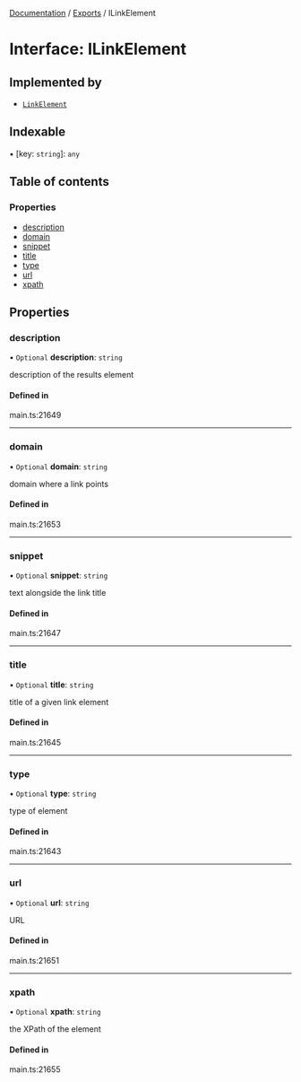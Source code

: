 [Documentation](../README.md) / [Exports](../modules.md) / ILinkElement

# Interface: ILinkElement

## Implemented by

- [`LinkElement`](../classes/LinkElement.md)

## Indexable

▪ [key: `string`]: `any`

## Table of contents

### Properties

- [description](ILinkElement.md#description)
- [domain](ILinkElement.md#domain)
- [snippet](ILinkElement.md#snippet)
- [title](ILinkElement.md#title)
- [type](ILinkElement.md#type)
- [url](ILinkElement.md#url)
- [xpath](ILinkElement.md#xpath)

## Properties

### description

• `Optional` **description**: `string`

description of the results element

#### Defined in

main.ts:21649

___

### domain

• `Optional` **domain**: `string`

domain where a link points

#### Defined in

main.ts:21653

___

### snippet

• `Optional` **snippet**: `string`

text alongside the link title

#### Defined in

main.ts:21647

___

### title

• `Optional` **title**: `string`

title of a given link element

#### Defined in

main.ts:21645

___

### type

• `Optional` **type**: `string`

type of element

#### Defined in

main.ts:21643

___

### url

• `Optional` **url**: `string`

URL

#### Defined in

main.ts:21651

___

### xpath

• `Optional` **xpath**: `string`

the XPath of the element

#### Defined in

main.ts:21655

